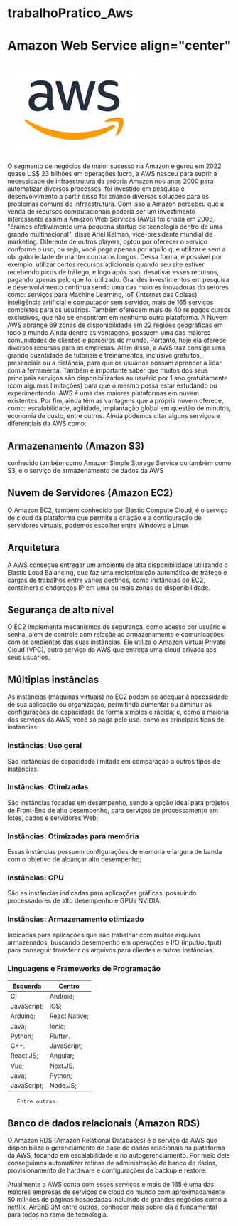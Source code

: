 # trabalhoPratico_Aws
 #   <p>  Amazon Web Service  align="center"
  <img src="https://github.com/fdmagalhaes/trabalhoPratico_Aws/blob/main/Amazon_Web_Services-Logo.wine.png" alt="Texto alternativo da imagem"
  width="300">
</p>

O segmento de negócios de maior sucesso na Amazon e gerou em 2022 quase US$ 23 bilhões em operações lucro, a AWS nasceu para suprir a necessidade de infraestrutura da própria Amazon nos anos 2000 para automatizar diversos processos, foi investido em pesquisa e desenvolvimento a partir disso foi criando diversas soluções para os problemas comuns de infraestrutura. Com isso a Amazon percebeu que a venda de recursos computacionais poderia ser um investimento interessante assim a  Amazon Web Services (AWS) foi criada em 2006, "éramos efetivamente uma pequena startup de tecnologia dentro de uma grande multinacional", disse Ariel Kelman, vice-presidente mundial de marketing.
Diferente de outros players, optou  por oferecer o serviço conforme o uso, ou seja, você paga apenas por aquilo que utilizar e sem a obrigatoriedade de manter contratos longos. Dessa forma, é possível por exemplo, utilizar certos recursos adicionais quando seu site estiver recebendo picos de tráfego, e logo após isso, desativar esses recursos, pagando apenas pelo que foi utilizado. Grandes investimentos em pesquisa e desenvolvimento continua sendo uma das maiores inovadoras do setores como: serviços para Machine Learning, IoT (Internet das Coisas), inteligência artificial e computador sem servidor, mais de 165 serviços completos para os usuários. Também oferecem mais de 40 re pagos cursos exclusivos, que não se encontram em nenhuma outra plataforma. A Nuvem AWS abrange 69 zonas de disponibilidade em 22 regiões geográficas em todo o mundo Ainda dentre as vantagens, possuem uma das maiores comunidades de clientes e parceiros do mundo.
Portanto, hoje ela oferece diversos recursos para as empresas. Além disso, a AWS traz consigo uma grande quantidade de tutoriais e treinamentos, inclusive gratuitos, presenciais ou a distância, para que os usuários possam aprender a lidar com a ferramenta. Também é importante saber que muitos dos seus principais serviços são disponibilizados ao usuário por 1 ano gratuitamente (com algumas limitações) para que o mesmo possa estar estudando ou experimentando.  AWS é uma das maiores plataformas em nuvem existentes. 
Por fim, ainda têm as vantagens que a própria nuvem oferece, como: escalabilidade, agilidade, implantação global em questão de minutos, economia de custo, entre outros. 
Ainda podemos citar alguns serviços e diferenciais da AWS como:

## Armazenamento (Amazon S3)
conhecido também como Amazon Simple Storage Service ou também como S3, é o serviço de armazenamento de dados da AWS

## Nuvem de Servidores (Amazon EC2)
O Amazon EC2, também conhecido por Elastic Compute Cloud, é o serviço de cloud da plataforma que permite a criação e a configuração de servidores virtuais, podemos escolher entre Windows e Linux

## Arquitetura 
A AWS consegue entregar um ambiente de alta disponibilidade utilizando o Elastic Load Balancing, que faz uma redistribuição automática de tráfego e cargas de trabalhos entre vários destinos, como instâncias do EC2, containers e endereços IP em uma ou mais zonas de disponibilidade.

## Segurança de alto nível
O EC2 implementa mecanismos de segurança, como acesso por usuário e senha, além de controle com relação ao armazenamento e comunicações com os ambientes das suas instâncias. Ele utiliza o Amazon Virtual Private Cloud (VPC), outro serviço da AWS que entrega uma cloud privada aos seus usuários.

## Múltiplas instâncias
As instâncias (máquinas virtuais) no EC2 podem se adequar à necessidade de sua aplicação ou organização, permitindo aumentar ou diminuir as configurações de capacidade de forma simples e rápida; e, como a maioria dos serviços da AWS, você só paga pelo uso. como os principais tipos de instancias:

### Instâncias: Uso geral
São instâncias de capacidade limitada em comparação a outros tipos de instâncias.
### Instâncias: Otimizadas
São instâncias focadas em desempenho, sendo a opção ideal para projetos de Front-End de alto desempenho, para serviços de processamento em lotes, dados e servidores Web;
### Instâncias: Otimizadas para memória
Essas instâncias possuem configurações de memória e largura de banda com o objetivo de alcançar alto desempenho;
### Instâncias: GPU
São as instâncias indicadas para aplicações gráficas, possuindo processadores de alto desempenho e GPUs NVIDIA.
### Instâncias: Armazenamento otimizado
Indicadas para aplicações que irão trabalhar com muitos arquivos armazenados, buscando desempenho em operações e I/O (input/output) para conseguir transferir os arquivos para clientes e outras instâncias.

### Linguagens e Frameworks de Programação
| Esquerda   | Centro        |
|------------|---------------|
| C;         | Android;      |
|JavaScript; | iOS;          |
|Arduino;    | React Native; |
|Java;       | Ionic;        |
|Python;     | Flutter.      |
|C++.        | JavaScript;   |
|React JS;   | Angular;      |
|Vue;        | Next.JS.      |
|Java;       | Python;       |
|JavaScript; | Node.JS;      |

       Entre outras.        

## Banco de dados relacionais (Amazon RDS)
O Amazon RDS (Amazon Relational Databases) é o serviço da AWS que disponibiliza o gerenciamento de base de dados relacionais na plataforma da AWS, focando em escalabilidade e no autogerenciamento. Por meio dele conseguimos automatizar rotinas de administração de banco de dados, provisionamento de hardware e configurações de backup e restore.

Atualmente a AWS conta com esses serviços e mais de 165 é uma das maiores empresas de serviços de cloud do mundo com aproximadamente 50 milhões de páginas hospedadas incluindo de grandes negócios como a netflix, AirBnB 3M entre outros, conhecer mais sobre ela é fundamental para todos no ramo de tecnologia.
